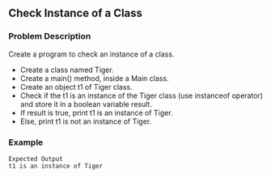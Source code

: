 ## Check Instance of a Class

### Problem Description
Create a program to check an instance of a class.

- Create a class named Tiger.
- Create a main() method, inside a Main class.
- Create an object t1 of Tiger class.
- Check if the t1 is an instance of the Tiger class (use instanceof operator) and store it in a boolean variable result.
- If result is true, print t1 is an instance of Tiger.
- Else, print t1 is not an instance of Tiger. 

### Example
    Expected Output
    t1 is an instance of Tiger